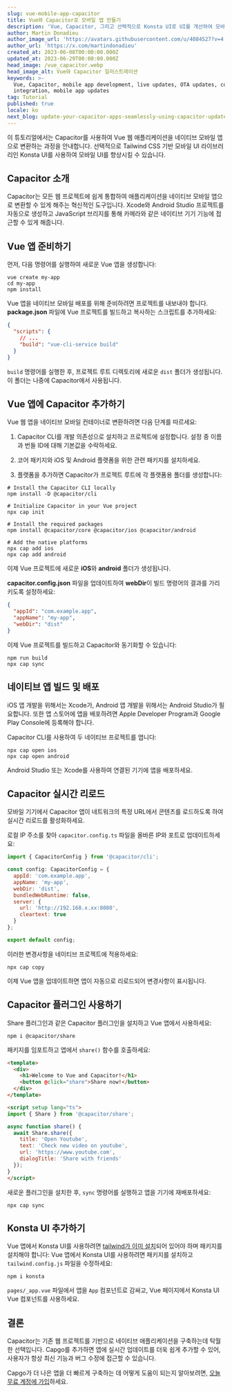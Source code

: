 ```yaml
---
slug: vue-mobile-app-capacitor
title: Vue와 Capacitor로 모바일 앱 만들기
description: 'Vue, Capacitor, 그리고 선택적으로 Konsta UI로 UI를 개선하여 모바일 앱을 만드는 방법을 알아보세요.'
author: Martin Donadieu
author_image_url: 'https://avatars.githubusercontent.com/u/4084527?v=4'
author_url: 'https://x.com/martindonadieu'
created_at: 2023-06-08T00:00:00.000Z
updated_at: 2023-06-29T00:00:00.000Z
head_image: /vue_capacitor.webp
head_image_alt: Vue와 Capacitor 일러스트레이션
keywords: >-
  Vue, Capacitor, mobile app development, live updates, OTA updates, continuous
  integration, mobile app updates
tag: Tutorial
published: true
locale: ko
next_blog: update-your-capacitor-apps-seamlessly-using-capacitor-updater
---
```

이 튜토리얼에서는 Capacitor를 사용하여 Vue 웹 애플리케이션을 네이티브 모바일 앱으로 변환하는 과정을 안내합니다. 선택적으로 Tailwind CSS 기반 모바일 UI 라이브러리인 Konsta UI를 사용하여 모바일 UI를 향상시킬 수 있습니다.

## Capacitor 소개

Capacitor는 모든 웹 프로젝트에 쉽게 통합하여 애플리케이션을 네이티브 모바일 앱으로 변환할 수 있게 해주는 혁신적인 도구입니다. Xcode와 Android Studio 프로젝트를 자동으로 생성하고 JavaScript 브리지를 통해 카메라와 같은 네이티브 기기 기능에 접근할 수 있게 해줍니다.

## Vue 앱 준비하기

먼저, 다음 명령어를 실행하여 새로운 Vue 앱을 생성합니다:

```shell
vue create my-app
cd my-app
npm install
```

Vue 앱을 네이티브 모바일 배포를 위해 준비하려면 프로젝트를 내보내야 합니다. **package.json** 파일에 Vue 프로젝트를 빌드하고 복사하는 스크립트를 추가하세요:

```json
{
  "scripts": {
    // ...
    "build": "vue-cli-service build"
  }
}
```

`build` 명령어를 실행한 후, 프로젝트 루트 디렉토리에 새로운 `dist` 폴더가 생성됩니다. 이 폴더는 나중에 Capacitor에서 사용됩니다.

## Vue 앱에 Capacitor 추가하기

Vue 웹 앱을 네이티브 모바일 컨테이너로 변환하려면 다음 단계를 따르세요:

1. Capacitor CLI를 개발 의존성으로 설치하고 프로젝트에 설정합니다. 설정 중 이름과 번들 ID에 대해 기본값을 수락하세요.

2. 코어 패키지와 iOS 및 Android 플랫폼을 위한 관련 패키지를 설치하세요.

3. 플랫폼을 추가하면 Capacitor가 프로젝트 루트에 각 플랫폼용 폴더를 생성합니다:

```shell
# Install the Capacitor CLI locally
npm install -D @capacitor/cli

# Initialize Capacitor in your Vue project
npx cap init

# Install the required packages
npm install @capacitor/core @capacitor/ios @capacitor/android

# Add the native platforms
npx cap add ios
npx cap add android
```

이제 Vue 프로젝트에 새로운 **iOS**와 **android** 폴더가 생성됩니다.

**capacitor.config.json** 파일을 업데이트하여 **webDir**이 빌드 명령어의 결과를 가리키도록 설정하세요:

```json
{
  "appId": "com.example.app",
  "appName": "my-app",
  "webDir": "dist"
}
```

이제 Vue 프로젝트를 빌드하고 Capacitor와 동기화할 수 있습니다:

```shell
npm run build
npx cap sync
```

## 네이티브 앱 빌드 및 배포

iOS 앱 개발을 위해서는 Xcode가, Android 앱 개발을 위해서는 Android Studio가 필요합니다. 또한 앱 스토어에 앱을 배포하려면 Apple Developer Program과 Google Play Console에 등록해야 합니다.

Capacitor CLI를 사용하여 두 네이티브 프로젝트를 엽니다:

```shell
npx cap open ios
npx cap open android
```

Android Studio 또는 Xcode를 사용하여 연결된 기기에 앱을 배포하세요.

## Capacitor 실시간 리로드

모바일 기기에서 Capacitor 앱이 네트워크의 특정 URL에서 콘텐츠를 로드하도록 하여 실시간 리로드를 활성화하세요.

로컬 IP 주소를 찾아 `capacitor.config.ts` 파일을 올바른 IP와 포트로 업데이트하세요:

```javascript
import { CapacitorConfig } from '@capacitor/cli';

const config: CapacitorConfig = {
  appId: 'com.example.app',
  appName: 'my-app',
  webDir: 'dist',
  bundledWebRuntime: false,
  server: {
    url: 'http://192.168.x.xx:8080',
    cleartext: true
  }
};

export default config;
```

이러한 변경사항을 네이티브 프로젝트에 적용하세요:

```shell
npx cap copy
```

이제 Vue 앱을 업데이트하면 앱이 자동으로 리로드되어 변경사항이 표시됩니다.

## Capacitor 플러그인 사용하기

Share 플러그인과 같은 Capacitor 플러그인을 설치하고 Vue 앱에서 사용하세요:

```shell
npm i @capacitor/share
```

패키지를 임포트하고 앱에서 `share()` 함수를 호출하세요:

```html
<template>
  <div>
    <h1>Welcome to Vue and Capacitor!</h1>
    <button @click="share">Share now!</button>
  </div>
</template>

<script setup lang="ts">
import { Share } from '@capacitor/share';

async function share() {
  await Share.share({
    title: 'Open Youtube',
    text: 'Check new video on youtube',
    url: 'https://www.youtube.com',
    dialogTitle: 'Share with friends'
  });
}
</script>
```

새로운 플러그인을 설치한 후, `sync` 명령어를 실행하고 앱을 기기에 재배포하세요:

```
npx cap sync
```

## Konsta UI 추가하기

Vue 앱에서 Konsta UI를 사용하려면 [tailwind가 이미 설치](https://tailwindcss.com/docs/guides/vite/#vue)되어 있어야 하며 패키지를 설치해야 합니다:
Vue 앱에서 Konsta UI를 사용하려면 패키지를 설치하고 `tailwind.config.js` 파일을 수정하세요:

```shell
npm i konsta
```

`pages/_app.vue` 파일에서 앱을 `App` 컴포넌트로 감싸고, Vue 페이지에서 Konsta UI Vue 컴포넌트를 사용하세요.

## 결론

Capacitor는 기존 웹 프로젝트를 기반으로 네이티브 애플리케이션을 구축하는데 탁월한 선택입니다. Capgo를 추가하면 앱에 실시간 업데이트를 더욱 쉽게 추가할 수 있어, 사용자가 항상 최신 기능과 버그 수정에 접근할 수 있습니다.

Capgo가 더 나은 앱을 더 빠르게 구축하는 데 어떻게 도움이 되는지 알아보려면, [오늘 무료 계정에 가입](/register/)하세요.

